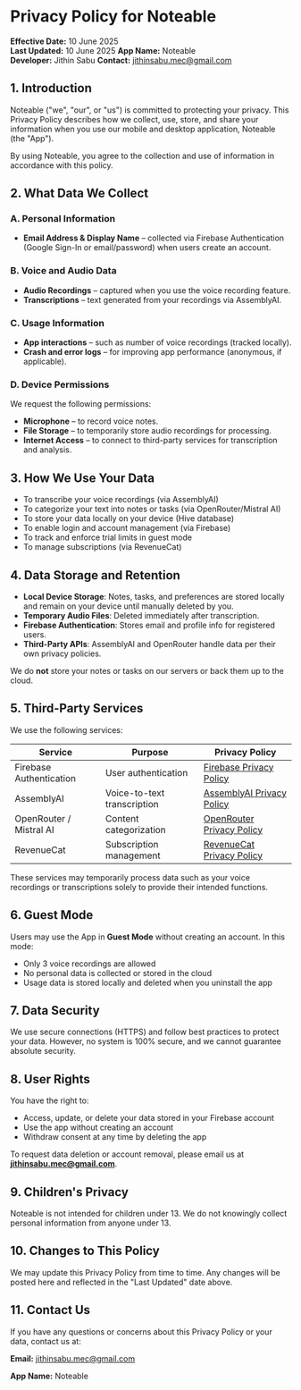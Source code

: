 # Privacy Policy for Noteable

**Effective Date:** 10 June 2025  
**Last Updated:** 10 June 2025
**App Name:** Noteable  
**Developer:** Jithin Sabu
**Contact:** jithinsabu.mec@gmail.com

## 1. Introduction

Noteable ("we", "our", or "us") is committed to protecting your privacy. This Privacy Policy describes how we collect, use, store, and share your information when you use our mobile and desktop application, Noteable (the "App").

By using Noteable, you agree to the collection and use of information in accordance with this policy.

## 2. What Data We Collect

### A. Personal Information
- **Email Address & Display Name** – collected via Firebase Authentication (Google Sign-In or email/password) when users create an account.

### B. Voice and Audio Data
- **Audio Recordings** – captured when you use the voice recording feature.
- **Transcriptions** – text generated from your recordings via AssemblyAI.

### C. Usage Information
- **App interactions** – such as number of voice recordings (tracked locally).
- **Crash and error logs** – for improving app performance (anonymous, if applicable).

### D. Device Permissions
We request the following permissions:
- **Microphone** – to record voice notes.
- **File Storage** – to temporarily store audio recordings for processing.
- **Internet Access** – to connect to third-party services for transcription and analysis.

## 3. How We Use Your Data

- To transcribe your voice recordings (via AssemblyAI)
- To categorize your text into notes or tasks (via OpenRouter/Mistral AI)
- To store your data locally on your device (Hive database)
- To enable login and account management (via Firebase)
- To track and enforce trial limits in guest mode
- To manage subscriptions (via RevenueCat)

## 4. Data Storage and Retention

- **Local Device Storage**: Notes, tasks, and preferences are stored locally and remain on your device until manually deleted by you.
- **Temporary Audio Files**: Deleted immediately after transcription.
- **Firebase Authentication**: Stores email and profile info for registered users.
- **Third-Party APIs**: AssemblyAI and OpenRouter handle data per their own privacy policies.

We do **not** store your notes or tasks on our servers or back them up to the cloud.

## 5. Third-Party Services

We use the following services:

| Service | Purpose | Privacy Policy |
|---------|---------|----------------|
| Firebase Authentication | User authentication | [Firebase Privacy Policy](https://firebase.google.com/support/privacy) |
| AssemblyAI | Voice-to-text transcription | [AssemblyAI Privacy Policy](https://www.assemblyai.com/privacy-policy) |
| OpenRouter / Mistral AI | Content categorization | [OpenRouter Privacy Policy](https://openrouter.ai/privacy) |
| RevenueCat | Subscription management | [RevenueCat Privacy Policy](https://www.revenuecat.com/privacy) |

These services may temporarily process data such as your voice recordings or transcriptions solely to provide their intended functions.

## 6. Guest Mode

Users may use the App in **Guest Mode** without creating an account. In this mode:
- Only 3 voice recordings are allowed
- No personal data is collected or stored in the cloud
- Usage data is stored locally and deleted when you uninstall the app

## 7. Data Security

We use secure connections (HTTPS) and follow best practices to protect your data. However, no system is 100% secure, and we cannot guarantee absolute security.

## 8. User Rights

You have the right to:
- Access, update, or delete your data stored in your Firebase account
- Use the app without creating an account
- Withdraw consent at any time by deleting the app

To request data deletion or account removal, please email us at **jithinsabu.mec@gmail.com**.

## 9. Children's Privacy

Noteable is not intended for children under 13. We do not knowingly collect personal information from anyone under 13.

## 10. Changes to This Policy

We may update this Privacy Policy from time to time. Any changes will be posted here and reflected in the "Last Updated" date above.

## 11. Contact Us

If you have any questions or concerns about this Privacy Policy or your data, contact us at:

**Email:** jithinsabu.mec@gmail.com

**App Name:** Noteable
